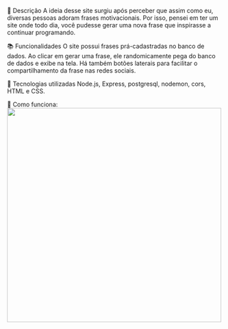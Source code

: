 📝 Descrição
A ideia desse site surgiu após perceber que assim como eu, diversas pessoas adoram frases motivacionais. Por isso, pensei em ter um site onde todo dia, você pudesse gerar uma nova frase que inspirasse a continuar programando.

📚 Funcionalidades
O site possui frases prá-cadastradas no banco de dados. Ao clicar em gerar uma frase, ele randomicamente pega do banco de dados e exibe na tela. Há também botões laterais para facilitar o compartilhamento da frase nas redes sociais.

🔧 Tecnologias utilizadas
Node.js, Express, postgresql, nodemon, cors, HTML e CSS.

🚀 Como funciona:
<img src="./.inspira-dev.gif"  width="500" />
